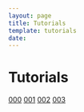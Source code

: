 ```yaml
---
layout: page
title: Tutorials
template: tutorials
date:
---
```


# Tutorials

[000](docs/tutorials/000_local_installation/text.html)
[001](docs/tutorials/001_static_content/text.html)
[002](docs/tutorials/002_creating_an_application/text.html)
[003](docs/tutorials/003_creating_widgets/text.html)